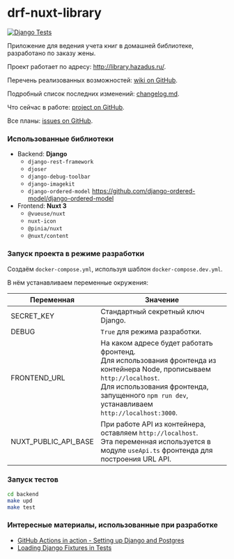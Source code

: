 # drf-nuxt-library

[![Django Tests](https://github.com/hazadus/drf-nuxt-library/actions/workflows/django_tests.yml/badge.svg)](https://github.com/hazadus/drf-nuxt-library/actions/workflows/django_tests.yml)

Приложение для ведения учета книг в домашней библиотеке, разработано по заказу жены.

Проект работает по адресу: http://library.hazadus.ru/.

Перечень реализованных возможностей: [wiki on GitHub](https://github.com/hazadus/drf-nuxt-library/wiki/Что-реализовано-на-сайте).

Подробный список последних изменений: [changelog.md](https://github.com/hazadus/drf-nuxt-library/blob/main/changelog.md).

Что сейчас в работе: [project on GitHub](https://github.com/users/hazadus/projects/5).

Все планы: [issues on GitHub](https://github.com/hazadus/drf-nuxt-library/issues).

### Использованные библиотеки

- Backend: **Django**
  - `django-rest-framework`
  - `djoser`
  - `django-debug-toolbar`
  - `django-imagekit`
  - `django-ordered-model` https://github.com/django-ordered-model/django-ordered-model
- Frontend: **Nuxt 3**
  - `@vueuse/nuxt`
  - `nuxt-icon`
  - `@pinia/nuxt`
  - `@nuxt/content`

### Запуск проекта в режиме разработки

Создаём `docker-compose.yml`, используя шаблон `docker-compose.dev.yml`.

В нём устанавливаем переменные окружения:

| Переменная | Значение                                                                                                                                                                                                                          |
|------------|-----------------------------------------------------------------------------------------------------------------------------------------------------------------------------------------------------------------------------------|
| SECRET_KEY | Стандартный секретный ключ Django.                                                                                                                                                                                                |
| DEBUG      | `True` для режима разработки.                                                                                                                                                                                                     |
| FRONTEND_URL | На каком адресе будет работать фронтенд.<br/> Для использования фронтенда из контейнера Node, прописываем `http://localhost`.<br/> Для использования фронтенда, запущенного `npm run dev`, устанавливаем `http://localhost:3000`. |
| NUXT_PUBLIC_API_BASE | При работе API из контейнера, оставляем `http://localhost`.<br/> Эта переменная используется в модуле `useApi.ts` фронтенда для построения URL API.                                                                               |

### Запуск тестов

```bash
cd backend
make upd
make test
```

### Интересные материалы, использованные при разработке

- [GitHub Actions in action - Setting up Django and Postgres](https://www.hacksoft.io/blog/github-actions-in-action-setting-up-django-and-postgres)
- [Loading Django Fixtures in Tests](https://realpython.com/django-pytest-fixtures/#loading-django-fixtures-in-tests)